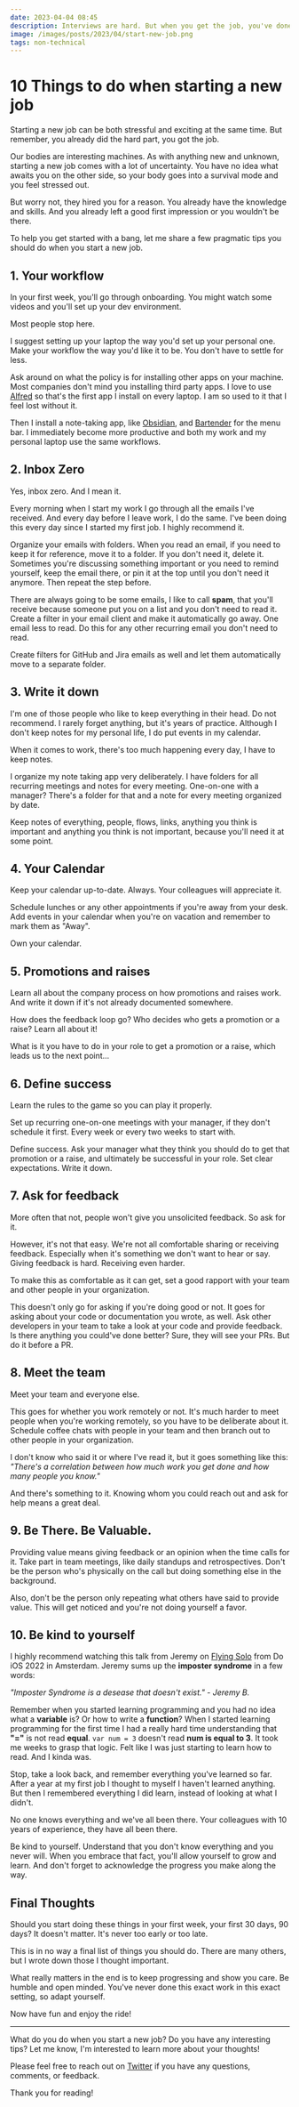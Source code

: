 ```yaml
---
date: 2023-04-04 08:45
description: Interviews are hard. But when you get the job, you've done the hard part. You already made a good first impression so just continue being yourself and you'll do great. Read these 10 pragmatic tips to help you get started with a bang.
image: /images/posts/2023/04/start-new-job.png
tags: non-technical
---
```


# 10 Things to do when starting a new job

Starting a new job can be both stressful and exciting at the same time. But remember, you already did the hard part, you got the job.

Our bodies are interesting machines. As with anything new and unknown, starting a new job comes with a lot of uncertainty. You have no idea what awaits you on the other side, so your body goes into a survival mode and you feel stressed out.

But worry not, they hired you for a reason. You already have the knowledge and skills. And you already left a good first impression or you wouldn't be there.

To help you get started with a bang, let me share a few pragmatic tips you should do when you start a new job.

## 1. Your workflow

In your first week, you'll go through onboarding. You might watch some videos and you'll set up your dev environment. 

Most people stop here.

I suggest setting up your laptop the way you'd set up your personal one. Make your workflow the way you'd like it to be. You don't have to settle for less. 

Ask around on what the policy is for installing other apps on your machine. Most companies don't mind you installing third party apps. I love to use [Alfred](https://www.alfredapp.com) so that's the first app I install on every laptop. I am so used to it that I feel lost without it.

Then I install a note-taking app, like [Obsidian](https://obsidian.md), and [Bartender](https://www.macbartender.com) for the menu bar. I immediately become more productive and both my work and my personal laptop use the same workflows. 

## 2. Inbox Zero

Yes, inbox zero. And I mean it. 

Every morning when I start my work I go through all the emails I've received. And every day before I leave work, I do the same. I've been doing this every day since I started my first job. I highly recommend it. 

Organize your emails with folders. When you read an email, if you need to keep it for reference, move it to a folder. If you don't need it, delete it. Sometimes you're discussing something important or you need to remind yourself, keep the email there, or pin it at the top until you don't need it anymore. Then repeat the step before.

There are always going to be some emails, I like to call **spam**, that you'll receive because someone put you on a list and you don't need to read it. Create a filter in your email client and make it automatically go away. One email less to read. Do this for any other recurring email you don't need to read. 

Create filters for GitHub and Jira emails as well and let them automatically move to a separate folder.

## 3. Write it down

I'm one of those people who like to keep everything in their head. Do not recommend. I rarely forget anything, but it's years of practice. Although I don't keep notes for my personal life, I do put events in my calendar.

When it comes to work, there's too much happening every day, I have to keep notes. 

I organize my note taking app very deliberately. I have folders for all recurring meetings and notes for every meeting. One-on-one with a manager? There's a folder for that and a note for every meeting organized by date. 

Keep notes of everything, people, flows, links, anything you think is important and anything you think is not important, because you'll need it at some point.

## 4. Your Calendar

Keep your calendar up-to-date. Always. Your colleagues will appreciate it. 

Schedule lunches or any other appointments if you're away from your desk. Add events in your calendar when you're on vacation and remember to mark them as "Away". 

Own your calendar.

## 5. Promotions and raises

Learn all about the company process on how promotions and raises work. And write it down if it's not already documented somewhere.

How does the feedback loop go? Who decides who gets a promotion or a raise? Learn all about it!

What is it you have to do in your role to get a promotion or a raise, which leads us to the next point...

## 6. Define success

Learn the rules to the game so you can play it properly.

Set up recurring one-on-one meetings with your manager, if they don't schedule it first. Every week or every two weeks to start with.

Define success. Ask your manager what they think you should do to get that promotion or a raise, and ultimately be successful in your role. Set clear expectations. Write it down. 

## 7. Ask for feedback

More often that not, people won't give you unsolicited feedback. So ask for it. 

However, it's not that easy. We're not all comfortable sharing or receiving feedback. Especially when it's something we don't want to hear or say. Giving feedback is hard. Receiving even harder.

To make this as comfortable as it can get, set a good rapport with your team and other people in your organization.

This doesn't only go for asking if you're doing good or not. It goes for asking about your code or documentation you wrote, as well. Ask other developers in your team to take a look at your code and provide feedback. Is there anything you could've done better? Sure, they will see your PRs. But do it before a PR.

## 8. Meet the team

Meet your team and everyone else.

This goes for whether you work remotely or not. It's much harder to meet people when you're working remotely, so you have to be deliberate about it. Schedule coffee chats with people in your team and then branch out to other people in your organization. 

I don't know who said it or where I've read it, but it goes something like this: *"There's a correlation between how much work you get done and how many people you know."*

And there's something to it. Knowing whom you could reach out and ask for help means a great deal. 

## 9. Be There. Be Valuable.

Providing value means giving feedback or an opinion when the time calls for it. Take part in team meetings, like daily standups and retrospectives. Don't be the person who's physically on the call but doing something else in the background.

Also, don't be the person only repeating what others have said to provide value. This will get noticed and you're not doing yourself a favor.

## 10. Be kind to yourself

I highly recommend watching this talk from Jeremy on [Flying Solo](https://www.youtube.com/watch?app=desktop&v=CybrQoPioJY) from Do iOS 2022 in Amsterdam. 
Jeremy sums up the **imposter syndrome** in a few words:

*"Imposter Syndrome is a desease that doesn't exist." - Jeremy B.*

Remember when you started learning programming and you had no idea what a **variable** is? Or how to write a **function**? When I started learning programming for the first time I had a really hard time understanding that **"="** is not read **equal**. `var num = 3` doesn't read **num is equal to 3**. It took me weeks to grasp that logic. Felt like I was just starting to learn how to read. And I kinda was.

Stop, take a look back, and remember everything you've learned so far. After a year at my first job I thought to myself I haven't learned anything. But then I remembered everything I did learn, instead of looking at what I didn't. 

No one knows everything and we've all been there. Your colleagues with 10 years of experience, they have all been there. 

Be kind to yourself. Understand that you don't know everything and you never will. When you embrace that fact, you'll allow yourself to grow and learn. And don't forget to acknowledge the progress you make along the way. 

## Final Thoughts

Should you start doing these things in your first week, your first 30 days, 90 days? It doesn't matter. It's never too early or too late. 

This is in no way a final list of things you should do. There are many others, but I wrote down those I thought important. 

What really matters in the end is to keep progressing and show you care. Be humble and open minded. You've never done this exact work in this exact setting, so adapt yourself.

Now have fun and enjoy the ride!

***

What do you do when you start a new job? Do you have any interesting tips? Let me know, I'm interested to learn more about your thoughts!

Please feel free to reach out on [Twitter](https://twitter.com/dvrzan) if you have any questions, comments, or feedback.

Thank you for reading!
